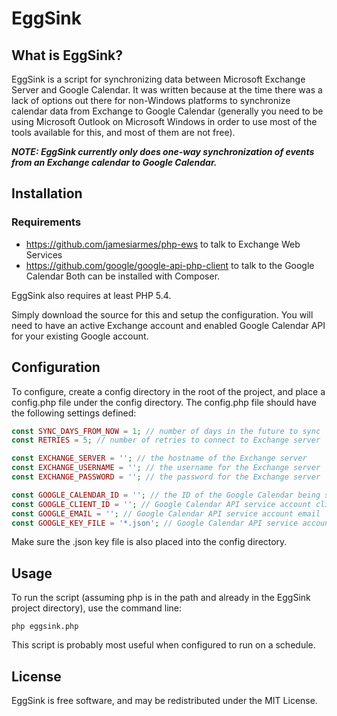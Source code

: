 # EggSink

## What is EggSink?

EggSink is a script for synchronizing data between Microsoft Exchange Server and Google Calendar. It was written because at the time there was a lack of options out there for non-Windows platforms to synchronize calendar data from Exchange to Google Calendar (generally you need to be using Microsoft Outlook on Microsoft Windows in order to use most of the tools available for this, and most of them are not free).

**_NOTE: EggSink currently only does one-way synchronization of events from an Exchange calendar to Google Calendar._**

## Installation

### Requirements
* https://github.com/jamesiarmes/php-ews to talk to Exchange Web Services
* https://github.com/google/google-api-php-client to talk to the Google Calendar
Both can be installed with Composer.

EggSink also requires at least PHP 5.4.

Simply download the source for this and setup the configuration.  You will need to have an active Exchange account and enabled Google Calendar API for your existing Google account.

## Configuration
To configure, create a config directory in the root of the project, and place a config.php file under the config directory. The config.php file should have the following settings defined:

```php
const SYNC_DAYS_FROM_NOW = 1; // number of days in the future to sync
const RETRIES = 5; // number of retries to connect to Exchange server

const EXCHANGE_SERVER = ''; // the hostname of the Exchange server
const EXCHANGE_USERNAME = ''; // the username for the Exchange server
const EXCHANGE_PASSWORD = ''; // the password for the Exchange server

const GOOGLE_CALENDAR_ID = ''; // the ID of the Google Calendar being synced; use 'primary' for the default calendar
const GOOGLE_CLIENT_ID = ''; // Google Calendar API service account client ID
const GOOGLE_EMAIL = ''; // Google Calendar API service account email
const GOOGLE_KEY_FILE = '*.json'; // Google Calendar API service account json file name
```

Make sure the .json key file is also placed into the config directory.

## Usage
To run the script (assuming php is in the path and already in the EggSink project directory), use the command line:
```
php eggsink.php
```

This script is probably most useful when configured to run on a schedule. 

## License

EggSink is free software, and may be redistributed under the MIT License.

